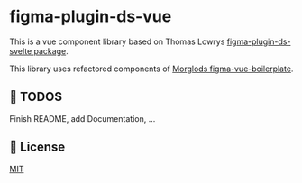 # figma-plugin-ds-vue

This is a vue component library based on Thomas Lowrys [figma-plugin-ds-svelte package](https://github.com/thomas-lowry/figma-plugin-ds-svelte).

This library uses refactored components of [Morglods figma-vue-boilerplate](https://github.com/Morglod/figma-vue-boilerplate).

## 🚧 TODOS

Finish README, add Documentation, ...

## 📝 License

[MIT](LICENSE)
